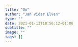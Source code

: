 ```yaml
---
title: "Om"
author: "Jan Vidar Elven"
type: ""
date: 2021-01-13T18:56:12+01:00
subtitle: ""
image: ""
tags: []
---
```

